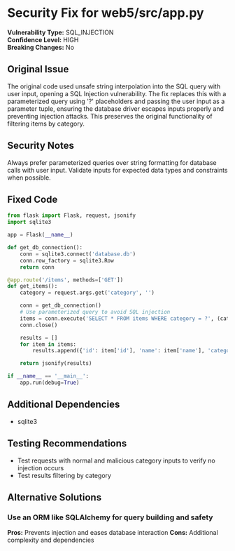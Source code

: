 # Security Fix for web5/src/app.py

**Vulnerability Type:** SQL_INJECTION  
**Confidence Level:** HIGH  
**Breaking Changes:** No

## Original Issue
The original code used unsafe string interpolation into the SQL query with user input, opening a SQL Injection vulnerability. The fix replaces this with a parameterized query using '?' placeholders and passing the user input as a parameter tuple, ensuring the database driver escapes inputs properly and preventing injection attacks. This preserves the original functionality of filtering items by category.

## Security Notes
Always prefer parameterized queries over string formatting for database calls with user input. Validate inputs for expected data types and constraints when possible.

## Fixed Code
```py
from flask import Flask, request, jsonify
import sqlite3

app = Flask(__name__)

def get_db_connection():
    conn = sqlite3.connect('database.db')
    conn.row_factory = sqlite3.Row
    return conn

@app.route('/items', methods=['GET'])
def get_items():
    category = request.args.get('category', '')

    conn = get_db_connection()
    # Use parameterized query to avoid SQL injection
    items = conn.execute('SELECT * FROM items WHERE category = ?', (category,)).fetchall()
    conn.close()

    results = []
    for item in items:
        results.append({'id': item['id'], 'name': item['name'], 'category': item['category']})

    return jsonify(results)

if __name__ == '__main__':
    app.run(debug=True)

```

## Additional Dependencies
- sqlite3

## Testing Recommendations
- Test requests with normal and malicious category inputs to verify no injection occurs
- Test results filtering by category

## Alternative Solutions

### Use an ORM like SQLAlchemy for query building and safety
**Pros:** Prevents injection and eases database interaction
**Cons:** Additional complexity and dependencies

